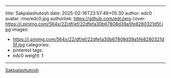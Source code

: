 
---
title: Sakpalashutosh
date: 2025-02-16T23:57:49+05:30
author: edc0
avatar: /me/edc0.jpg
authorlink: https://github.com/edczero
cover: https://i.pinimg.com/564x/22/df/ef/22dfefa30b67808d39a5fe8280321d5f.jpg
images:
   - https://i.pinimg.com/564x/22/df/ef/22dfefa30b67808d39a5fe8280321d5f.jpg
categories:
  - pinterest
tags:
  - edc0
weight: 1
---

<!--more-->

[Sakpalashutosh](https://in.pinterest.com/pin/91901648640161029/)

	
